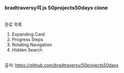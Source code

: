 ### bradtraversy의 js 50projects50days clone

<br />
완료 목록

1. Expanding Card
2. Progress Steps
3. Rotating Navigation
4. Hidden Search

<br />
출처: <a href="https://github.com/bradtraversy/50projects50days" target="_blank" rel="noreferrer noopenner">https://github.com/bradtraversy/50projects50days</a>
